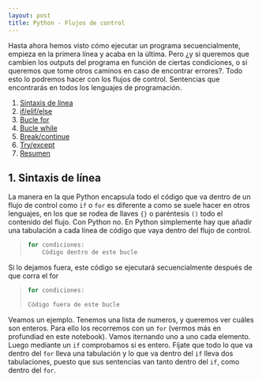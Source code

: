 ```yaml
---
layout: post
title: Python - Flujos de control
---
```


Hasta ahora hemos visto cómo ejecutar un programa secuencialmente, empieza en la primera línea y acaba en la última. Pero ¿y si queremos que cambien los outputs del programa en función de ciertas condiciones, o si queremos que tome otros caminos en caso de encontrar errores?. Todo esto lo podremos hacer con los flujos de control. Sentencias que encontrarás en todos los lenguajes de programación.

1. [Sintaxis de línea](#1.-Sintaxis-de-línea)
1. [if/elif/else](#2.-if/elif/else)
2. [Bucle for](#3.-Bucle-for)
3. [Bucle while](#4.-Bucle-while)
4. [Break/continue](#5.-Break/continue)
5. [Try/except](#6.-Try/except)
10. [Resumen](#7.-Resumen)


## 1. Sintaxis de línea
La manera en la que Python encapsula todo el código que va dentro de un flujo de control como `if` o `for` es diferente a como se suele hacer en otros lenguajes, en los que se rodea de llaves `{}` o paréntesis `()` todo el contenido del flujo. Con Python no. En Python simplemente hay que añadir una tabulación a cada línea de código que vaya dentro del flujo de control.

> ```Python
> for condiciones:
>     Código dentro de este bucle
> ```


Si lo dejamos fuera, este código se ejecutará secuencialmente después de que corra el for

> ```Python
> for condiciones:
>
> Código fuera de este bucle
> ```

Veamos un ejemplo. Tenemos una lista de numeros, y queremos ver cuáles son enteros. Para ello los recorremos con un `for` (vermos más en profundiad en este notebook). Vamos iternando uno a uno cada elemento. Luego mediante un `if` comprobamos si es entero. Fíjate que todo lo que va dentro del `for` lleva una tabulación y lo que va dentro del `if` lleva dos tabulaciones, puesto que sus sentencias van tanto dentro del `if`, como dentro del `for`.

